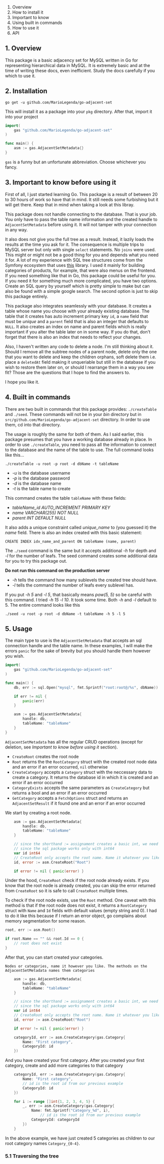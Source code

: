 1. Overview
2. How to install it
3. Important to know
3. Using built in commands
4. How to use it
5. API

## 1. Overview

This package is a basic adjacency set for MySQL written in Go for representing hierarchical data in MySQL. It is extremely basic and at 
the time of writing these docs, even inefficient. Study the docs carefully if you which to use it.

## 2. Installation

`go get -u github.com/MarioLegenda/go-adjacent-set`

This will install it as a package into your `pkg` directory. After that, import it into your project

````go
import(
	gas "github.com/MarioLegenda/go-adjacent-set"
)

func main() {
    asm := gas.AdjacentSetMetadata{}
}
````

`gas` is a funny but an unfortunate abbreviation. Choose whichever you fancy.

## 3. Important to know before using it

First of all, I just started learning Go. This package is a result of between 20 to 30 hours of work so have that in mind. It still
needs some furbishing but it will get there. Keep that in mind when taking a look at this libray.

This package does not handle connecting to the database. That is your job. You only have to pass the table name information and
the created handle to `AdjacentSetMetadata` before using it. It will not tamper with your connection in any way. 

It also does not give you the full tree as a result. Instead, it lazily loads the results at the time you ask for it. The consequence
is multiple trips to MySQL server but only with single `select` statements. No `joins` were used. This might or might not be a good thing
for you and depends what you need it for. A lot of my experience with SQL tree structures come from the Symfony ecosystem that uses
[this](https://github.com/Atlantic18/DoctrineExtensions/blob/v2.4.x/doc/tree.md) library. I used it mainly for building categories of products,
for example, that were also menus on the frontend. If you need something like that in Go, this package could be useful for you. If you 
need it for something much more complicated, you have two options. Create an SQL query by yourself which is pretty simple to make but can 
also be found with a simple google search. The second option is just to skip this package entirely. 

This package also integrates seamlessly with your database. It creates a table whose name you choose with your already existing database.
The table that it creates has auto increment primary key `id`, a `name` field that must be *unique* and a `parent` field that is also 
an integer that defaults to `NULL`. It also creates an index on name and parent fields which is really important if you alter the table later
on in some way. If you do that, don't forget that there is also an index that needs to reflect your changes.

Also, I haven't written any code to delete a node. I'm still thinking about it. Should I remove all the subtree
nodes of a parent node, delete only the one that you want to delete and keep the children orphans, soft delete them i.e. place a `deletedAt` field
making it unqueriable but still in the database if you wish to restore them later on, or should I rearrange them in a way you see fit? Those
are the questions that I hope to find the answers to. 

I hope you like it.

## 4. Built in commands

There are two built in commands that this package provides: `./createTable` and `./seed`. These commands will not be in your *bin* directory
but in `src/github.com/MarioLegenda/go-adjacent-set` directory. In order to use them, cd into that directory.

The usage is roughly the same for both of them. As I said earlier, this package presumes that you have a working database already
in place. In order to use `./createTable`, you need to pass all the information to connect to the database and the name of the table to use.
The full command looks like this...

````
./createTable -u root -p root -d dbName -t tableName
````

- *-u* is the database username
- *-p* is the database password
- *-d* is the database name
- *-t* is the table name to create

This command creates the table `tableName` with these fields:

- *tableName_id AUTO_INCREMENT PRIMARY KEY*
- *name VARCHAR(255) NOT NULL*
- *parent INT DEFAULT NULL*

It also adds a unique constraint called *unique_name* to (you guessed it) the *name* field. There is also an index created with this
basic statement:

````mysql
CREATE INDEX idx_name_and_parent ON tableName (name, parent)
````

The `./seed` command is the same but it accepts additional *-h* for depth and *-l* for the number of leafs. The seed command
creates some additional data for you to try this package out. 

**Do not run this command on the production server**

- *-h* tells the command how many sublevels the created tree should have. 
- *-l* tells the command the number of leafs every sublevel has. 

If you put *-h 5* and *-l 5*, that basically means *pow(5, 5)* so be careful with this command. I tried *-h 15 -l 10*. It took some time.
Both *-h* and *-l* default to 5. The entire command looks like this

````
./seed -u root -p root -d dbName -t tableName -h 5 -l 5
````

## 5. Usage

The main type to use is the `AdjacentSetMetadata` that accepts an sql connection handle and the table name. In these examples,
I will make the errors `panic` for the sake of brevity but you should handle them however you wish.

````go
import(
	gas "github.com/MarioLegenda/go-adjacent-set"
)

func main() {
	db, err := sql.Open("mysql", fmt.Sprintf("root:root@/%s", dbName))

	if err != nil {
		panic(err)
	}

    asm := gas.AdjacentSetMetadata{
        handle: db,
        tableName: "tableName"
    }
}
````

`AdjacentSetMetadata` has all the regular CRUD operations (except for deletion, see *Important to know before using it* section). 

- `CreateRoot` creates the root node 
- `Root` returns the the `RootCategory` struct with the created root node data and an error if an error occurred, `nil` otherwise
- `CreateCategory` accepts a `Category` struct with the neccessary data to create a category. It returns the database id in
   which it is created and an error if an error occurred
- `CategoryExists` accepts the same parameters as `CreateCategory` but returns a bool and an error if an error occurred
- `GetCategory` accepts a `FetchOptions` struct and returns an `AdjacentSetResult` if it found one and an error if an error occurred

We start by creating a root node.

````go
    asm := gas.AdjacentSetMetadata{
        handle: db,
        tableName: "tableName"
    }

    // since the shorthand := assignament creates a basic int, we need to declare the id as int64 before hand
    // since the sql package works only with int64
    var id int64
    // CreateRoot only accepts the root name. Name it whatever you like
    id, error := asm.CreateRoot("Root")

    if error != nil { panic(error) }
````

Under the hood, `CreateRoot` check if the root node already exists. If you know that the root node is already created, you can skip 
the error returned from `CreateRoot` so it is safe to call `CreateRoot` multiple times.

To check if the root node exists, use the `Root` method. One caveat with this method is that if the root node does not exist, it
returns a `RootCategory` struct with `Name` and `Id` fields with default values (empty string and 0). I had to do it like this
because if I return an error object, go complains about memory segmentation for some reason.

````go
root, err := asm.Root()

if root.Name == "" && root.Id == 0 {
    // root does not exist
}
````

After that, you can start created your categories.

`Nodes or categories, name it however you like. The methods on the AdjacentSetMetadata names them categories`

````go
    asm := gas.AdjacentSetMetadata{
        handle: db,
        tableName: "tableName"
    }

    // since the shorthand := assignament creates a basic int, we need to declare the id as int64 before hand
    // since the sql package works only with int64
    var id int64
    // CreateRoot only accepts the root name. Name it whatever you like
    id, error := asm.CreateRoot("Root")

    if error != nil { panic(error) }

    categoryId, err := asm.CreateCategory(gas.Category{
        Name: "First category",
        CategoryId: id
    })
````

And you have created your first category. After you created your first category, create and add more categories to that category

````go
    categoryId, err := asm.CreateCategory(gas.Category{
        Name: "First category",
        // id is the root id from our previous example
        CategoryId: id
    })

    for i := range []int{1, 2, 3, 4, 5} {
    	_, err := asm.CreateCategory(gas.Category{
    		Name: fmt.Sprintf("Category_%d", i),
                // id is the root id from our previous example
            CategoryId: categoryId
        })
    }
````

In the above example, we have just created 5 categories as children to our root category names `Category_{0-4}`. 

### 5.1 Traversing the tree



















